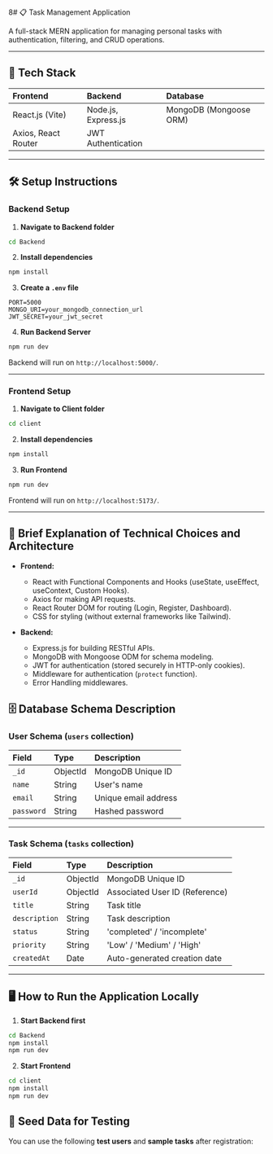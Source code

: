 8# 📋 Task Management Application

A full-stack MERN application for managing personal tasks with authentication, filtering, and CRUD operations.

---

## 🚀 Tech Stack

| Frontend      | Backend        | Database |
| :------------ | :------------- | :------- |
| React.js (Vite) | Node.js, Express.js | MongoDB (Mongoose ORM) |
| Axios, React Router | JWT Authentication | |

---

## 🛠 Setup Instructions

### Backend Setup

1. **Navigate to Backend folder**

```bash
cd Backend
```

2. **Install dependencies**

```bash
npm install
```

3. **Create a `.env` file**

```env
PORT=5000
MONGO_URI=your_mongodb_connection_url
JWT_SECRET=your_jwt_secret
```

4. **Run Backend Server**

```bash
npm run dev
```

Backend will run on `http://localhost:5000/`.

---

### Frontend Setup

1. **Navigate to Client folder**

```bash
cd client
```

2. **Install dependencies**

```bash
npm install
```

3. **Run Frontend**

```bash
npm run dev
```

Frontend will run on `http://localhost:5173/`.

---

## 🧩 Brief Explanation of Technical Choices and Architecture

- **Frontend:**  
  - React with Functional Components and Hooks (useState, useEffect, useContext, Custom Hooks).
  - Axios for making API requests.
  - React Router DOM for routing (Login, Register, Dashboard).
  - CSS for styling (without external frameworks like Tailwind).
  
- **Backend:**  
  - Express.js for building RESTful APIs.
  - MongoDB with Mongoose ODM for schema modeling.
  - JWT for authentication (stored securely in HTTP-only cookies).
  - Middleware for authentication (`protect` function).
  - Error Handling middlewares.


## 🗄️ Database Schema Description

### User Schema (`users` collection)

| Field     | Type    | Description          |
| :-------- | :------ | :------------------- |
| `_id`     | ObjectId | MongoDB Unique ID     |
| `name`    | String  | User's name            |
| `email`   | String  | Unique email address   |
| `password`| String  | Hashed password        |

---

### Task Schema (`tasks` collection)

| Field        | Type     | Description               |
| :----------- | :------- | :------------------------ |
| `_id`        | ObjectId | MongoDB Unique ID          |
| `userId`     | ObjectId | Associated User ID (Reference) |
| `title`      | String   | Task title                 |
| `description`| String   | Task description           |
| `status`     | String   | 'completed' / 'incomplete' |
| `priority`   | String   | 'Low' / 'Medium' / 'High'  |
| `createdAt`  | Date     | Auto-generated creation date |

---

## 🖥️ How to Run the Application Locally

1. **Start Backend first**

```bash
cd Backend
npm install
npm run dev
```

2. **Start Frontend**

```bash
cd client
npm install
npm run dev
```

## 🌱 Seed Data for Testing

You can use the following **test users** and **sample tasks** after registration:






